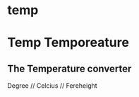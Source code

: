 # temp

<h1>Temp Temporeature</h1>
<h2>The Temperature  converter</h2>
<p>Degree // Celcius // Fereheight</p>
